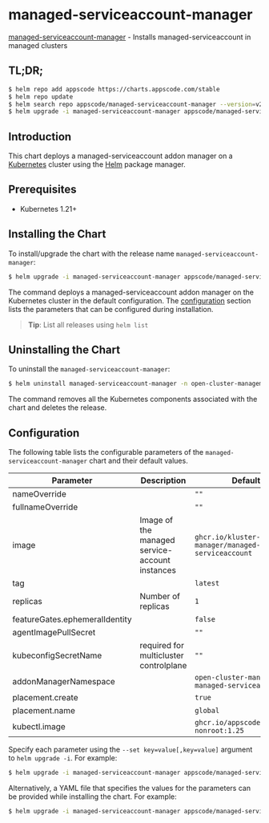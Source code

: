 # managed-serviceaccount-manager

[managed-serviceaccount-manager](https://github.com/kluster-manager/managed-serviceaccount) - Installs managed-serviceaccount in managed clusters

## TL;DR;

```bash
$ helm repo add appscode https://charts.appscode.com/stable
$ helm repo update
$ helm search repo appscode/managed-serviceaccount-manager --version=v2024.7.10
$ helm upgrade -i managed-serviceaccount-manager appscode/managed-serviceaccount-manager -n open-cluster-management-addon --create-namespace --version=v2024.7.10
```

## Introduction

This chart deploys a managed-serviceaccount addon manager on a [Kubernetes](http://kubernetes.io) cluster using the [Helm](https://helm.sh) package manager.

## Prerequisites

- Kubernetes 1.21+

## Installing the Chart

To install/upgrade the chart with the release name `managed-serviceaccount-manager`:

```bash
$ helm upgrade -i managed-serviceaccount-manager appscode/managed-serviceaccount-manager -n open-cluster-management-addon --create-namespace --version=v2024.7.10
```

The command deploys a managed-serviceaccount addon manager on the Kubernetes cluster in the default configuration. The [configuration](#configuration) section lists the parameters that can be configured during installation.

> **Tip**: List all releases using `helm list`

## Uninstalling the Chart

To uninstall the `managed-serviceaccount-manager`:

```bash
$ helm uninstall managed-serviceaccount-manager -n open-cluster-management-addon
```

The command removes all the Kubernetes components associated with the chart and deletes the release.

## Configuration

The following table lists the configurable parameters of the `managed-serviceaccount-manager` chart and their default values.

|           Parameter            |                  Description                   |                           Default                           |
|--------------------------------|------------------------------------------------|-------------------------------------------------------------|
| nameOverride                   |                                                | <code>""</code>                                             |
| fullnameOverride               |                                                | <code>""</code>                                             |
| image                          | Image of the managed service-account instances | <code>ghcr.io/kluster-manager/managed-serviceaccount</code> |
| tag                            |                                                | <code>latest</code>                                         |
| replicas                       | Number of replicas                             | <code>1</code>                                              |
| featureGates.ephemeralIdentity |                                                | <code>false</code>                                          |
| agentImagePullSecret           |                                                | <code>""</code>                                             |
| kubeconfigSecretName           | required for multicluster controlplane         | <code>""</code>                                             |
| addonManagerNamespace          |                                                | <code>open-cluster-management-managed-serviceaccount</code> |
| placement.create               |                                                | <code>true</code>                                           |
| placement.name                 |                                                | <code>global</code>                                         |
| kubectl.image                  |                                                | <code>ghcr.io/appscode/kubectl-nonroot:1.25</code>          |


Specify each parameter using the `--set key=value[,key=value]` argument to `helm upgrade -i`. For example:

```bash
$ helm upgrade -i managed-serviceaccount-manager appscode/managed-serviceaccount-manager -n open-cluster-management-addon --create-namespace --version=v2024.7.10 --set image=ghcr.io/kluster-manager/managed-serviceaccount
```

Alternatively, a YAML file that specifies the values for the parameters can be provided while
installing the chart. For example:

```bash
$ helm upgrade -i managed-serviceaccount-manager appscode/managed-serviceaccount-manager -n open-cluster-management-addon --create-namespace --version=v2024.7.10 --values values.yaml
```
